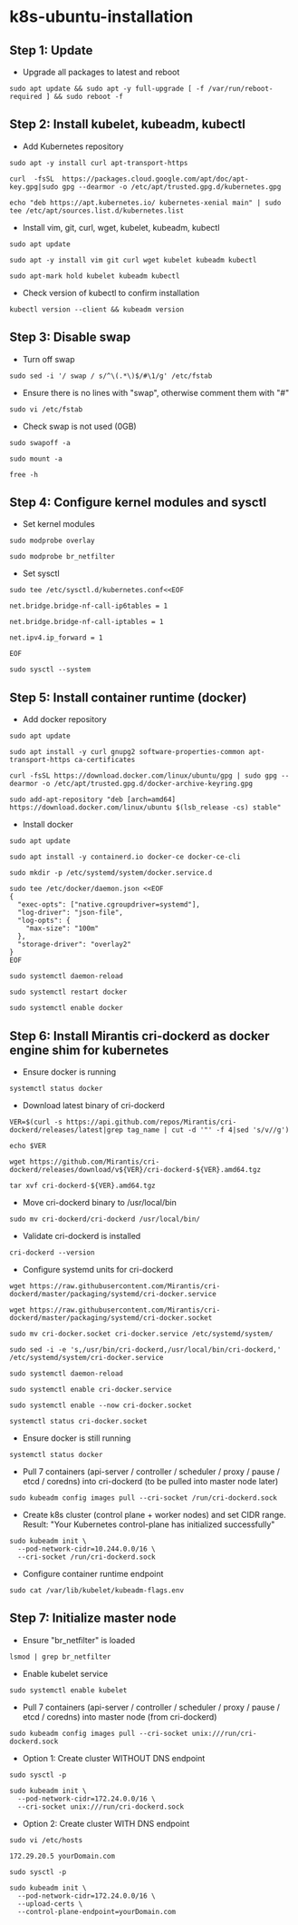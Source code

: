 # k8s-ubuntu-installation

## Step 1: Update

- Upgrade all packages to latest and reboot
```
sudo apt update && sudo apt -y full-upgrade [ -f /var/run/reboot-required ] && sudo reboot -f
```

## Step 2: Install kubelet, kubeadm, kubectl

- Add Kubernetes repository
```
sudo apt -y install curl apt-transport-https
```
```
curl  -fsSL  https://packages.cloud.google.com/apt/doc/apt-key.gpg|sudo gpg --dearmor -o /etc/apt/trusted.gpg.d/kubernetes.gpg
```
```
echo "deb https://apt.kubernetes.io/ kubernetes-xenial main" | sudo tee /etc/apt/sources.list.d/kubernetes.list
```

- Install vim, git, curl, wget, kubelet, kubeadm, kubectl
```
sudo apt update
```
```
sudo apt -y install vim git curl wget kubelet kubeadm kubectl
```
```
sudo apt-mark hold kubelet kubeadm kubectl
```

- Check version of kubectl to confirm installation
```
kubectl version --client && kubeadm version
```

## Step 3: Disable swap

- Turn off swap
```
sudo sed -i '/ swap / s/^\(.*\)$/#\1/g' /etc/fstab
```

- Ensure there is no lines with "swap", otherwise comment them with "#"
```
sudo vi /etc/fstab
```

- Check swap is not used (0GB)
```
sudo swapoff -a
```
```
sudo mount -a
```
```
free -h
```

## Step 4: Configure kernel modules and sysctl

- Set kernel modules
```
sudo modprobe overlay
```
```
sudo modprobe br_netfilter
```

- Set sysctl
```
sudo tee /etc/sysctl.d/kubernetes.conf<<EOF
```
```
net.bridge.bridge-nf-call-ip6tables = 1
```
```
net.bridge.bridge-nf-call-iptables = 1
```
```
net.ipv4.ip_forward = 1
```
```
EOF
```
```
sudo sysctl --system
```

## Step 5: Install container runtime (docker)
- Add docker repository
```
sudo apt update
```
```
sudo apt install -y curl gnupg2 software-properties-common apt-transport-https ca-certificates
```
```
curl -fsSL https://download.docker.com/linux/ubuntu/gpg | sudo gpg --dearmor -o /etc/apt/trusted.gpg.d/docker-archive-keyring.gpg
```
```
sudo add-apt-repository "deb [arch=amd64] https://download.docker.com/linux/ubuntu $(lsb_release -cs) stable"
```

- Install docker
```
sudo apt update
```
```
sudo apt install -y containerd.io docker-ce docker-ce-cli
```
```
sudo mkdir -p /etc/systemd/system/docker.service.d
```
```
sudo tee /etc/docker/daemon.json <<EOF
{
  "exec-opts": ["native.cgroupdriver=systemd"],
  "log-driver": "json-file",
  "log-opts": {
    "max-size": "100m"
  },
  "storage-driver": "overlay2"
}
EOF
```
```
sudo systemctl daemon-reload
```
```
sudo systemctl restart docker
```
```
sudo systemctl enable docker
```

## Step 6: Install Mirantis cri-dockerd as docker engine shim for kubernetes
- Ensure docker is running
```
systemctl status docker
```

- Download latest binary of cri-dockerd
```
VER=$(curl -s https://api.github.com/repos/Mirantis/cri-dockerd/releases/latest|grep tag_name | cut -d '"' -f 4|sed 's/v//g')
```
```
echo $VER
```
```
wget https://github.com/Mirantis/cri-dockerd/releases/download/v${VER}/cri-dockerd-${VER}.amd64.tgz
```
```
tar xvf cri-dockerd-${VER}.amd64.tgz
```

- Move cri-dockerd binary to /usr/local/bin
```
sudo mv cri-dockerd/cri-dockerd /usr/local/bin/
```

- Validate cri-dockerd is installed
```
cri-dockerd --version
```

- Configure systemd units for cri-dockerd
```
wget https://raw.githubusercontent.com/Mirantis/cri-dockerd/master/packaging/systemd/cri-docker.service
```
```
wget https://raw.githubusercontent.com/Mirantis/cri-dockerd/master/packaging/systemd/cri-docker.socket
```
```
sudo mv cri-docker.socket cri-docker.service /etc/systemd/system/
```
```
sudo sed -i -e 's,/usr/bin/cri-dockerd,/usr/local/bin/cri-dockerd,' /etc/systemd/system/cri-docker.service
```
```
sudo systemctl daemon-reload
```
```
sudo systemctl enable cri-docker.service
```
```
sudo systemctl enable --now cri-docker.socket
```
```
systemctl status cri-docker.socket
```

- Ensure docker is still running
```
systemctl status docker
```

- Pull 7 containers (api-server / controller / scheduler / proxy / pause / etcd / coredns) into cri-dockerd (to be pulled into master node later)
```
sudo kubeadm config images pull --cri-socket /run/cri-dockerd.sock
```

- Create k8s cluster (control plane + worker nodes) and set CIDR range. Result: "Your Kubernetes control-plane has initialized successfully"
```
sudo kubeadm init \
  --pod-network-cidr=10.244.0.0/16 \
  --cri-socket /run/cri-dockerd.sock
```

- Configure container runtime endpoint
```
sudo cat /var/lib/kubelet/kubeadm-flags.env
```

## Step 7: Initialize master node
- Ensure "br_netfilter" is loaded
```
lsmod | grep br_netfilter
```

- Enable kubelet service
```
sudo systemctl enable kubelet
```

- Pull 7 containers (api-server / controller / scheduler / proxy / pause / etcd / coredns) into master node (from cri-dockerd)
```
sudo kubeadm config images pull --cri-socket unix:///run/cri-dockerd.sock
```

- Option 1: Create cluster WITHOUT DNS endpoint
```
sudo sysctl -p
```
```
sudo kubeadm init \
  --pod-network-cidr=172.24.0.0/16 \
  --cri-socket unix:///run/cri-dockerd.sock
```

- Option 2: Create cluster WITH DNS endpoint
```
sudo vi /etc/hosts
```
```
172.29.20.5 yourDomain.com
```
```
sudo sysctl -p
```
```
sudo kubeadm init \
  --pod-network-cidr=172.24.0.0/16 \
  --upload-certs \
  --control-plane-endpoint=yourDomain.com
```



```

```
```

```
```

```
```

```
```

```
```

```
```

```
```

```
